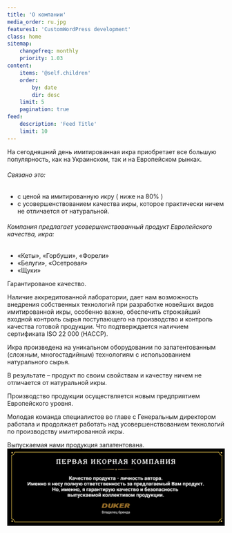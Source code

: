 ```yaml
---
title: 'О компании'
media_order: ru.jpg
features1: 'CustomWordPress development'
class: home
sitemap:
    changefreq: monthly
    priority: 1.03
content:
    items: '@self.children'
    order:
        by: date
        dir: desc
    limit: 5
    pagination: true
feed:
    description: 'Feed Title'
    limit: 10
---
```


На сегодняшний день имитированная икра приобретает все большую популярность, как на Украинском, так и на Европейском рынках.

###### Связано это:

*   с ценой на имитированную икру ( ниже на 80% )
*   с усовершенствованием качества икры, которое практически ничем не отличается от натуральной.

###### Компания предлагает усовершенствованный продукт Европейского качества, икра:

*   «Кеты», «Горбуши», «Форели»
*   «Белуги», «Осетровая»
*   «Щуки»

Гарантированое качество.

Наличие аккредитованной  лаборатории, дает нам возможность внедрения собственных технологий при разработке новейших видов имитированной икры, особенно важно, обеспечить строжайший входной контроль сырья поступающего на производство и контроль качества готовой продукции. 
Что подтверждается наличием сертификата ISO 22 000 (НАССР).

Икра произведена на уникальном оборудовании по запатентованным  (сложным, многостадийным) технологиям с использованием натурального сырья.

В результате – продукт по своим свойствам и качеству ничем не отличается от натуральной икры.

  

Производство продукции осуществляется новым предприятием Европейского уровня.

Молодая команда специалистов во главе с Генеральным директором работала и продолжает работать над усовершенствованием технологий по производству имитированной икры.

Выпускаемая нами продукция запатентована.
![](ru.jpg)